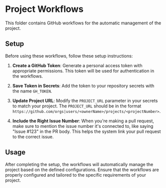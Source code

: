# Project Workflows

This folder contains GitHub workflows for the automatic management of the project.

## Setup

Before using these workflows, follow these setup instructions:

1. **Create a GitHub Token**: Generate a personal access token with appropriate permissions. This token will be used for authentication in the workflows.

2. **Save Token in Secrets**: Add the token to your repository secrets with the name `GH_TOKEN`.

3. **Update Project URL**: Modify the `PROJECT_URL` parameter in your secrets to match your project. The `PROJECT_URL` should be in the format `https://github.com/orgs|users/<ownerName>/projects/<projectNumber>`.

4. **Include the Right Issue Number**: When you're making a pull request, make sure to mention the issue number it's connected to, like saying "Issue #123" in the PR body. This helps the system link your pull request to the correct issue.

## Usage

After completing the setup, the workflows will automatically manage the project based on the defined configurations. Ensure that the workflows are properly configured and tailored to the specific requirements of your project.
